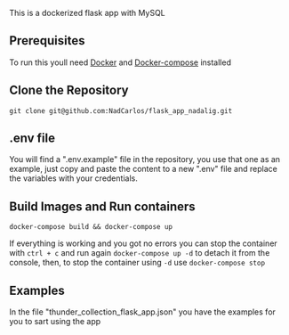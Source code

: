 
This is a dockerized flask app with MySQL

## Prerequisites

To run this youll need [Docker](https://www.docker.com/products/docker-desktop/) and [Docker-compose](https://docs.docker.com/compose/install/) installed

## Clone the Repository

```shell
git clone git@github.com:NadCarlos/flask_app_nadalig.git
```

## .env file

You will find a ".env.example" file in the repository, you use that one as an example, just copy and paste the content to a new ".env" file and replace the variables with your credentials.

## Build Images and Run containers

```shell
docker-compose build && docker-compose up
```

If everything is working and you got no errors you can stop the container with `ctrl + c` and run again `docker-compose up -d` to detach it from the console,
then, to stop the container using `-d` use `docker-compose stop`

## Examples 

In the file "thunder_collection_flask_app.json" you have the examples for you to sart using the app